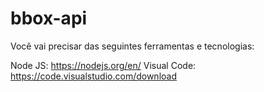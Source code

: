# bbox-api

Você vai precisar das seguintes ferramentas e tecnologias:

Node JS: https://nodejs.org/en/
Visual Code: https://code.visualstudio.com/download
